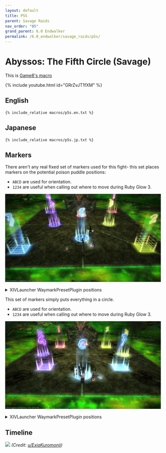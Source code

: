 ```yaml
---
layout: default
title: P5S
parent: Savage Raids
nav_order: "05"
grand_parent: 6.0 Endwalker
permalink: /6.0_endwalker/savage_raids/p5s/
---
```


# Abyssos: The Fifth Circle (Savage)

This is [Game8's macro](https://game8.jp/ff14/464675)

{% include youtube.html id="GRrZvJT1fXM" %}

## English

```
{% include_relative macros/p5s.en.txt %}
```

## Japanese

```
{% include_relative macros/p5s.jp.txt %}
```

## Markers

There aren't any real fixed set of markers used for this fight- this set places markers on the potential poison puddle positions:

- `ABCD` are used for orientation.
- `1234` are useful when calling out where to move during Ruby Glow 3.

![](images/markers_1.jpg)
<details markdown=block>
<summary>XIVLauncher WaymarkPresetPlugin positions</summary>

```json
{"Name":"P5S (Towers)","MapID":873,"A":{"X":100.0,"Y":-300.0,"Z":92.9,"ID":0,"Active":true},"B":{"X":107.1,"Y":-300.0,"Z":100.0,"ID":1,"Active":true},"C":{"X":100.0,"Y":-300.0,"Z":107.1,"ID":2,"Active":true},"D":{"X":92.9,"Y":-300.0,"Z":100.0,"ID":3,"Active":true},"One":{"X":110.7,"Y":-300.0,"Z":89.3,"ID":4,"Active":true},"Two":{"X":110.7,"Y":-300.0,"Z":110.7,"ID":5,"Active":true},"Three":{"X":89.3,"Y":-300.0,"Z":110.7,"ID":6,"Active":true},"Four":{"X":89.3,"Y":-300.0,"Z":89.3,"ID":7,"Active":true}}
```

</details>

This set of markers simply puts everything in a circle.

- `ABCD` are used for orientation.
- `1234` are useful when calling out where to move during Ruby Glow 3.

![](images/markers_2.jpg)
<details markdown=block>
<summary>XIVLauncher WaymarkPresetPlugin positions</summary>

```json
{"Name":"P5S (Circle)","MapID":873,"A":{"X":100.0,"Y":-300.0,"Z":90.0,"ID":0,"Active":true},"B":{"X":110.0,"Y":-300.0,"Z":100.0,"ID":1,"Active":true},"C":{"X":100.0,"Y":-300.0,"Z":110.0,"ID":2,"Active":true},"D":{"X":90.0,"Y":-300.0,"Z":100.0,"ID":3,"Active":true},"One":{"X":92.929,"Y":-300.0,"Z":92.929,"ID":4,"Active":true},"Two":{"X":107.07,"Y":-300.0,"Z":92.929,"ID":5,"Active":true},"Three":{"X":107.07,"Y":-300.0,"Z":107.07,"ID":6,"Active":true},"Four":{"X":92.929,"Y":-300.0,"Z":107.07,"ID":7,"Active":true}}
```

</details>

## Timeline
![](https://preview.redd.it/byylqr56ugl91.png?width=1741&format=png&auto=webp&s=9dd4e24d2df98e9b753cfc3a49c63c6956ad709e)
*(Credit: [u/ExiaKuromonji](https://www.reddit.com/r/ffxiv/comments/x1sj4y/p5s_timeline/))*